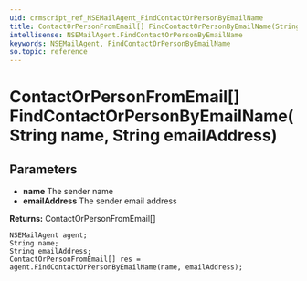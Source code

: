 ```yaml
---
uid: crmscript_ref_NSEMailAgent_FindContactOrPersonByEmailName
title: ContactOrPersonFromEmail[] FindContactOrPersonByEmailName(String name, String emailAddress)
intellisense: NSEMailAgent.FindContactOrPersonByEmailName
keywords: NSEMailAgent, FindContactOrPersonByEmailName
so.topic: reference
---
```


# ContactOrPersonFromEmail[] FindContactOrPersonByEmailName(String name, String emailAddress)

## Parameters

* **name** The sender name
* **emailAddress** The sender email address

**Returns:** ContactOrPersonFromEmail[]

```crmscript
NSEMailAgent agent;
String name;
String emailAddress;
ContactOrPersonFromEmail[] res = agent.FindContactOrPersonByEmailName(name, emailAddress);
```

